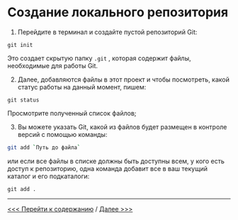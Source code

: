 # **Создание локального репозитория** 


1. Перейдите в терминал и создайте пустой репозиторий Git: 

```
git init
```

Это создает скрытую папку `.git` , которая содержит файлы, необходимые для работы Git.

2. Далее, добавляются файлы в этот проект и чтобы посмотреть, какой статус работы на данный момент, пишем:

```
git status
```
Просмотрите полученный список файлов; 

3. Вы можете указать Git, какой из файлов будет размещен в контроле версий с помощью команды:

```bash
git add `Путь до файла`
```

или если все файлы в списке должны быть доступны всем, у кого есть доступ к репозиторию, одна команда добавит все в ваш текущий каталог и его подкаталоги: 

```
git add .
```


---
[<<< Перейти к содержанию](./01_readme.md) / [Далее >>>](./06_send.md)

